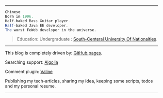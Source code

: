 ------
``` java
Chinese
Born in 1996. 
Half-baked Bass Guitar player. 
Half-baked Java EE developer. 
The worst FeWeb developer in the universe. 
```

> Education:
> Undergraduate : [South-Centeral University Of Nationalties](http://www.scuec.edu.cn/s/1/t/560/main.htm).  

--------
This blog is completely driven by: [GitHub pages](https://pages.github.com/).

Searching support: [Algolia](https://www.algolia.com/)

Comment plugin: [Valine](https://valine.js.org/)

Publishing my tech-articles, sharing my idea, keeping some scripts, todos and my personal resume.

------